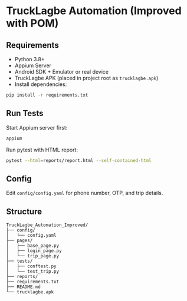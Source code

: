# TruckLagbe Automation (Improved with POM)

## Requirements
- Python 3.8+
- Appium Server
- Android SDK + Emulator or real device
- TruckLagbe APK (placed in project root as `trucklagbe.apk`)
- Install dependencies:
```bash
pip install -r requirements.txt
```

## Run Tests
Start Appium server first:
```bash
appium
```

Run pytest with HTML report:
```bash
pytest --html=reports/report.html --self-contained-html
```

## Config
Edit `config/config.yaml` for phone number, OTP, and trip details.

## Structure
```
TruckLagbe_Automation_Improved/
├── config/
│   └── config.yaml
├── pages/
│   ├── base_page.py
│   ├── login_page.py
│   └── trip_page.py
├── tests/
│   ├── conftest.py
│   └── test_trip.py
├── reports/
├── requirements.txt
├── README.md
└── trucklagbe.apk
```

